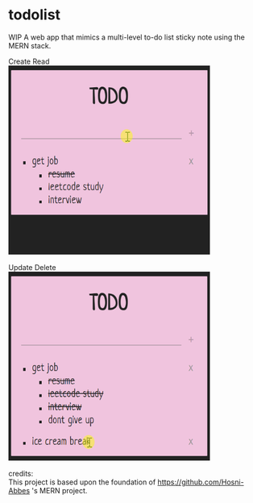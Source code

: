 # todolist
WIP 
A web app that mimics a multi-level to-do list sticky note using the MERN stack.

Create Read <br>
<img src="create_read.gif" width="400" height="375"/>

Update Delete <br>
<img src="update_delete.gif" width="400" height="375"/>

credits: \
This project is based upon the foundation of https://github.com/Hosni-Abbes 's MERN project.

